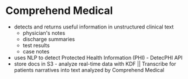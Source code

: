 # Comprehend Medical

* detects and returns useful information in unstructured clinical text
  * physician's notes
  * discharge summaries
  * test results
  * case notes
* uses NLP to detect Protected Health Information (PHI) - DetecPHI API
* store docs in S3 - analyze real-time data with KDF || Transcribe for patients narratives into text analyzed by Comprehend Medical
